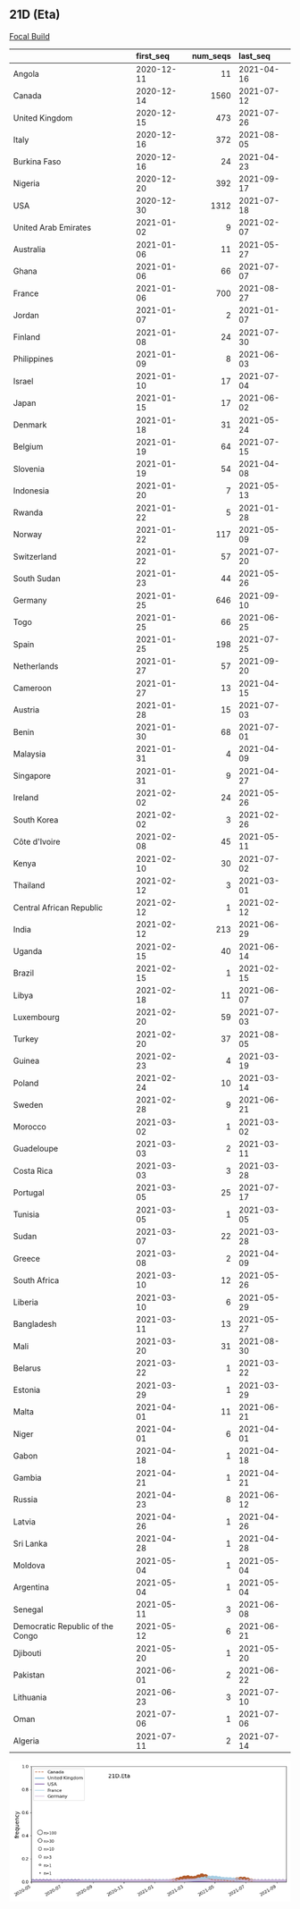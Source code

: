 

## 21D (Eta)
[Focal Build](https://nextstrain.org/groups/neherlab/ncov/21D.Eta)

|                                  | first_seq   |   num_seqs | last_seq   |
|:---------------------------------|:------------|-----------:|:-----------|
| Angola                           | 2020-12-11  |         11 | 2021-04-16 |
| Canada                           | 2020-12-14  |       1560 | 2021-07-12 |
| United Kingdom                   | 2020-12-15  |        473 | 2021-07-26 |
| Italy                            | 2020-12-16  |        372 | 2021-08-05 |
| Burkina Faso                     | 2020-12-16  |         24 | 2021-04-23 |
| Nigeria                          | 2020-12-20  |        392 | 2021-09-17 |
| USA                              | 2020-12-30  |       1312 | 2021-07-18 |
| United Arab Emirates             | 2021-01-02  |          9 | 2021-02-07 |
| Australia                        | 2021-01-06  |         11 | 2021-05-27 |
| Ghana                            | 2021-01-06  |         66 | 2021-07-07 |
| France                           | 2021-01-06  |        700 | 2021-08-27 |
| Jordan                           | 2021-01-07  |          2 | 2021-01-07 |
| Finland                          | 2021-01-08  |         24 | 2021-07-30 |
| Philippines                      | 2021-01-09  |          8 | 2021-06-03 |
| Israel                           | 2021-01-10  |         17 | 2021-07-04 |
| Japan                            | 2021-01-15  |         17 | 2021-06-02 |
| Denmark                          | 2021-01-18  |         31 | 2021-05-24 |
| Belgium                          | 2021-01-19  |         64 | 2021-07-15 |
| Slovenia                         | 2021-01-19  |         54 | 2021-04-08 |
| Indonesia                        | 2021-01-20  |          7 | 2021-05-13 |
| Rwanda                           | 2021-01-22  |          5 | 2021-01-28 |
| Norway                           | 2021-01-22  |        117 | 2021-05-09 |
| Switzerland                      | 2021-01-22  |         57 | 2021-07-20 |
| South Sudan                      | 2021-01-23  |         44 | 2021-05-26 |
| Germany                          | 2021-01-25  |        646 | 2021-09-10 |
| Togo                             | 2021-01-25  |         66 | 2021-06-25 |
| Spain                            | 2021-01-25  |        198 | 2021-07-25 |
| Netherlands                      | 2021-01-27  |         57 | 2021-09-20 |
| Cameroon                         | 2021-01-27  |         13 | 2021-04-15 |
| Austria                          | 2021-01-28  |         15 | 2021-07-03 |
| Benin                            | 2021-01-30  |         68 | 2021-07-01 |
| Malaysia                         | 2021-01-31  |          4 | 2021-04-09 |
| Singapore                        | 2021-01-31  |          9 | 2021-04-27 |
| Ireland                          | 2021-02-02  |         24 | 2021-05-26 |
| South Korea                      | 2021-02-02  |          3 | 2021-02-26 |
| Côte d'Ivoire                    | 2021-02-08  |         45 | 2021-05-11 |
| Kenya                            | 2021-02-10  |         30 | 2021-07-02 |
| Thailand                         | 2021-02-12  |          3 | 2021-03-01 |
| Central African Republic         | 2021-02-12  |          1 | 2021-02-12 |
| India                            | 2021-02-12  |        213 | 2021-06-29 |
| Uganda                           | 2021-02-15  |         40 | 2021-06-14 |
| Brazil                           | 2021-02-15  |          1 | 2021-02-15 |
| Libya                            | 2021-02-18  |         11 | 2021-06-07 |
| Luxembourg                       | 2021-02-20  |         59 | 2021-07-03 |
| Turkey                           | 2021-02-20  |         37 | 2021-08-05 |
| Guinea                           | 2021-02-23  |          4 | 2021-03-19 |
| Poland                           | 2021-02-24  |         10 | 2021-03-14 |
| Sweden                           | 2021-02-28  |          9 | 2021-06-21 |
| Morocco                          | 2021-03-02  |          1 | 2021-03-02 |
| Guadeloupe                       | 2021-03-03  |          2 | 2021-03-11 |
| Costa Rica                       | 2021-03-03  |          3 | 2021-03-28 |
| Portugal                         | 2021-03-05  |         25 | 2021-07-17 |
| Tunisia                          | 2021-03-05  |          1 | 2021-03-05 |
| Sudan                            | 2021-03-07  |         22 | 2021-03-28 |
| Greece                           | 2021-03-08  |          2 | 2021-04-09 |
| South Africa                     | 2021-03-10  |         12 | 2021-05-26 |
| Liberia                          | 2021-03-10  |          6 | 2021-05-29 |
| Bangladesh                       | 2021-03-11  |         13 | 2021-05-27 |
| Mali                             | 2021-03-20  |         31 | 2021-08-30 |
| Belarus                          | 2021-03-22  |          1 | 2021-03-22 |
| Estonia                          | 2021-03-29  |          1 | 2021-03-29 |
| Malta                            | 2021-04-01  |         11 | 2021-06-21 |
| Niger                            | 2021-04-01  |          6 | 2021-04-01 |
| Gabon                            | 2021-04-18  |          1 | 2021-04-18 |
| Gambia                           | 2021-04-21  |          1 | 2021-04-21 |
| Russia                           | 2021-04-23  |          8 | 2021-06-12 |
| Latvia                           | 2021-04-26  |          1 | 2021-04-26 |
| Sri Lanka                        | 2021-04-28  |          1 | 2021-04-28 |
| Moldova                          | 2021-05-04  |          1 | 2021-05-04 |
| Argentina                        | 2021-05-04  |          1 | 2021-05-04 |
| Senegal                          | 2021-05-11  |          3 | 2021-06-08 |
| Democratic Republic of the Congo | 2021-05-12  |          6 | 2021-06-21 |
| Djibouti                         | 2021-05-20  |          1 | 2021-05-20 |
| Pakistan                         | 2021-06-01  |          2 | 2021-06-22 |
| Lithuania                        | 2021-06-23  |          3 | 2021-07-10 |
| Oman                             | 2021-07-06  |          1 | 2021-07-06 |
| Algeria                          | 2021-07-11  |          2 | 2021-07-14 |

![Overall trends 21D.Eta](/overall_trends_figures/overall_trends_21D.Eta.png)